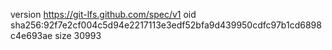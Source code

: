 version https://git-lfs.github.com/spec/v1
oid sha256:92f7e2cf004c5d94e2217113e3edf52bfa9d439950cdfc97b1cd6898c4e693ae
size 30993
